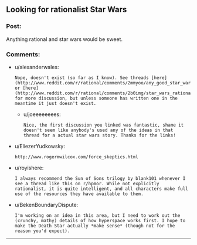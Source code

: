 ## Looking for rationalist Star Wars

### Post:

Anything rational and star wars would be sweet.

### Comments:

- u/alexanderwales:
  ```
  Nope, doesn't exist (so far as I know). See threads [here](http://www.reddit.com/r/rational/comments/2mmyoo/any_good_star_wars_rational_fics_i_need_to_get/) or [here](http://www.reddit.com/r/rational/comments/2b0img/star_wars_rational_take/) for more discussion, but unless someone has written one in the meantime it just doesn't exist.
  ```

  - u/joeeeeeeees:
    ```
    Nice, the first discussion you linked was fantastic, shame it doesn't seem like anybody's used any of the ideas in that thread for a actual star wars story. Thanks for the links!
    ```

- u/EliezerYudkowsky:
  ```
  http://www.rogermwilcox.com/force_skeptics.html
  ```

- u/royishere:
  ```
  I always recommend the Sun of Sons trilogy by blank101 whenever I see a thread like this on r/hpmor. While not explicitly rationalist, it is quite intelligent, and all characters make full use of the resources they have available to them.
  ```

- u/BekenBoundaryDispute:
  ```
  I'm working on an idea in this area, but I need to work out the (crunchy, mathy) details of how hyperspace works first. I hope to make the Death Star actually *make sense* (though not for the reason you'd expect).
  ```

---

